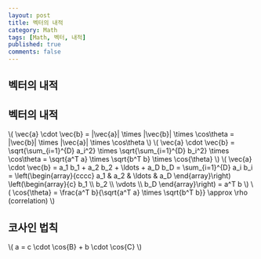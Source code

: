 ```yaml
---
layout: post
title: 벡터의 내적
category: Math
tags: [Math, 벡터, 내적]
published: true
comments: false
---
```


벡터의 내적
---

## 벡터의 내적
\\( \vec{a} \cdot \vec{b} = \|\vec{a}\| \times \|\vec{b}\| \times \cos\theta = \|\vec{b}\| \times \|\vec{a}\| \times \cos\theta \\)
\\( \vec{a} \cdot \vec{b} = \sqrt{\sum\_{i=1}^{D} a\_i^2} \times \sqrt{\sum\_{i=1}^{D} b\_i^2} \times \cos\theta = \sqrt{a^T a} \times \sqrt{b^T b} \times \cos{\theta} \\)
\\( \vec{a} \cdot \vec{b} = a\_1 b\_1 + a\_2 b\_2 + \ldots + a\_D b\_D = \sum\_{i=1}^{D} a\_i b\_i = \left(\begin{array}{cccc} a\_1 & a\_2 & \ldots & a\_D \end{array}\right) \left(\begin{array}{c} b\_1 \\\\ b\_2 \\\\ \vdots \\\\ b\_D \end{array}\right) = a^T b \\)
\\( \cos{\theta} = \frac{a^T b}{\sqrt{a^T a} \times \sqrt{b^T b}} \approx \rho (correlation) \\) 

## 코사인 법칙
\\( a = c \cdot \cos{B} + b \cdot \cos{C} \\)
